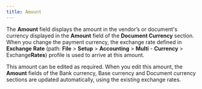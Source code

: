 ```yaml
---
title: Amount
---
```



The **Amount** field displays the  amount in the vendor’s or document's currency displayed in the **Amount**  field of the **Document Currency**  section. When you change the payment currency, the exchange rate defined  in **Exchange** **Rate**  (path: **File** > **Setup**  > **Accounting** > **Multi**  - **Currency** > Exchange**Rates**) profile is used to arrive  at this amount.


This amount can be edited as required. When you edit this amount, the  **Amount** fields of the Bank currency,  Base currency and Document currency sections are updated automatically,  using the existing exchange rates.
